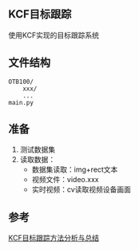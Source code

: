 ## KCF目标跟踪


使用KCF实现的目标跟踪系统

## 文件结构

```text
OTB100/
    xxx/
    ...
main.py
```


## 准备

1. 测试数据集
2. 读取数据：
    - 数据集读取：img+rect文本
    - 视频文件：video.xxx
    - 实时视频：cv读取视频设备画面


## 参考

[KCF目标跟踪方法分析与总结](https://www.cnblogs.com/YiXiaoZhou/p/5925019.html)
